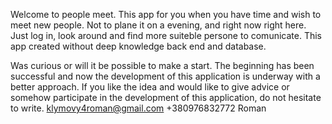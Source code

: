 Welcome to people meet. This app for you when you have time and wish to meet new people. Not to plane it on a evening, and right now right here. Just log in, look around and find more suiteble persone to comunicate. This app created without deep knowledge  back end and database. 

Was curious or will it be possible to make a start. The beginning has been successful and now the development of this application is underway with a better approach. If you like the idea and would like to give advice or somehow participate in the development of this application, do not hesitate to write.  klymovy4roman@gmail.com  +380976832772 Roman